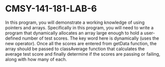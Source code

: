 # CMSY-141-181-LAB-6
In this program, you will demonstrate a working knowledge of using pointers and arrays. Specifically in this program, you will need to write a program that dynamically allocates an array large enough to hold a user-defined number of test scores. The key word here is dynamically (uses the new operator). Once all the scores are entered from getData function, the array should be passed to classAverage function that calculates the average test score and finally determine if the scores are passing or failing, along with how many of each.
